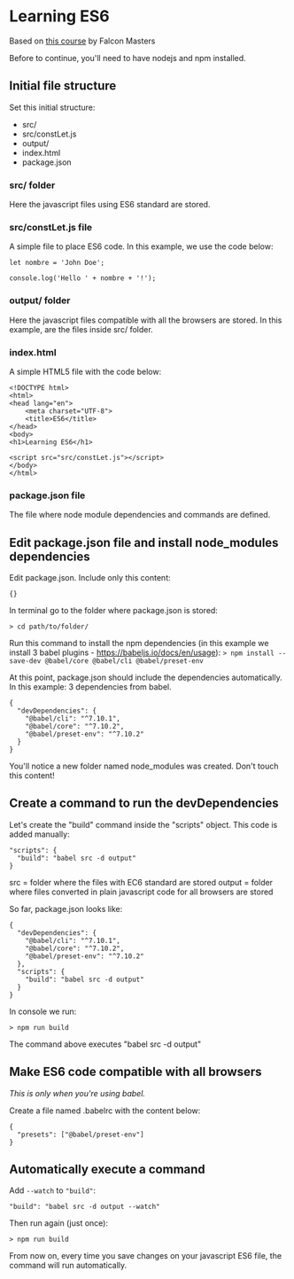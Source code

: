 # Learning ES6

Based on [this course](https://www.youtube.com/playlist?list=PLhSj3UTs2_yX_ct0OfHrmMwKL8wpz-N2j) by Falcon Masters

Before to continue, you'll need to have nodejs and npm installed. 

## Initial file structure

Set this initial structure:

- src/
- src/constLet.js
- output/
- index.html
- package.json

### src/ folder

Here the javascript files using ES6 standard are stored.

### src/constLet.js file

A simple file to place ES6 code. In this example, we use the code below:

```
let nombre = 'John Doe';

console.log('Hello ' + nombre + '!');
```

### output/ folder

Here the javascript files compatible with all the browsers are stored. In this example, are the files inside src/ folder.

### index.html
 
A simple HTML5 file with the code below:

```
<!DOCTYPE html>
<html>
<head lang="en">
    <meta charset="UTF-8">
    <title>ES6</title>
</head>
<body>
<h1>Learning ES6</h1>

<script src="src/constLet.js"></script>
</body>
</html>
```

### package.json file

The file where node module dependencies and commands are defined.

## Edit package.json file and install node_modules dependencies

Edit package.json. Include only this content: 

`{}`

In terminal go to the folder where package.json is stored:

`> cd path/to/folder/`

Run this command to install the npm dependencies (in this example  we install 3 babel plugins - https://babeljs.io/docs/en/usage):
`> npm install --save-dev @babel/core @babel/cli @babel/preset-env`

At this point, package.json should include the dependencies automatically. In this example: 3 dependencies from babel.

```
{
  "devDependencies": {
    "@babel/cli": "^7.10.1",
    "@babel/core": "^7.10.2",
    "@babel/preset-env": "^7.10.2"
  }
}
```

You'll notice a new folder named node_modules was created. Don't touch this content!

## Create a command to run the devDependencies

Let's create the "build" command inside the "scripts" object. This code is added manually:

```
"scripts": {
  "build": "babel src -d output"
}
```

src = folder where the files with EC6 standard are stored
output = folder where files converted in plain javascript code for all browsers are stored 

So far, package.json looks like:

```
{
  "devDependencies": {
    "@babel/cli": "^7.10.1",
    "@babel/core": "^7.10.2",
    "@babel/preset-env": "^7.10.2"
  },
  "scripts": {
    "build": "babel src -d output"
  }
}
```

In console we run:

`> npm run build`

The command above executes "babel src -d output"

## Make ES6 code compatible with all browsers

*This is only when you're using babel.*

Create a file named .babelrc with the content below:

```
{
  "presets": ["@babel/preset-env"]
}
```

## Automatically execute a command

Add `--watch` to `"build"`:

`"build": "babel src -d output --watch"`

Then run again (just once):

`> npm run build`

From now on, every time you save changes on your javascript ES6 file, the command will run automatically.